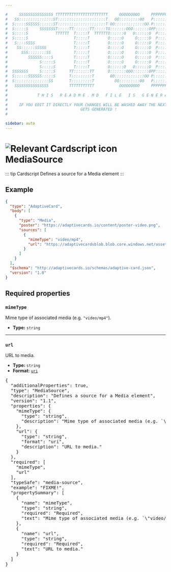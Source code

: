 ```yaml
---

#     SSSSSSSSSSSSSSS TTTTTTTTTTTTTTTTTTTTTTT     OOOOOOOOO     PPPPPPPPPPPPPPPPP    !!!  
#   SS:::::::::::::::ST:::::::::::::::::::::T   OO:::::::::OO   P::::::::::::::::P  !!:!! 
#  S:::::SSSSSS::::::ST:::::::::::::::::::::T OO:::::::::::::OO P::::::PPPPPP:::::P !:::! 
#  S:::::S     SSSSSSST:::::TT:::::::TT:::::TO:::::::OOO:::::::OPP:::::P     P:::::P!:::! 
#  S:::::S            TTTTTT  T:::::T  TTTTTTO::::::O   O::::::O  P::::P     P:::::P!:::! 
#  S:::::S                    T:::::T        O:::::O     O:::::O  P::::P     P:::::P!:::! 
#   S::::SSSS                 T:::::T        O:::::O     O:::::O  P::::PPPPPP:::::P !:::! 
#    SS::::::SSSSS            T:::::T        O:::::O     O:::::O  P:::::::::::::PP  !:::! 
#      SSS::::::::SS          T:::::T        O:::::O     O:::::O  P::::PPPPPPPPP    !:::! 
#         SSSSSS::::S         T:::::T        O:::::O     O:::::O  P::::P            !:::! 
#              S:::::S        T:::::T        O:::::O     O:::::O  P::::P            !!:!! 
#              S:::::S        T:::::T        O::::::O   O::::::O  P::::P             !!!   
#  SSSSSSS     S:::::S      TT:::::::TT      O:::::::OOO:::::::OPP::::::PP                 
#  S::::::SSSSSS:::::S      T:::::::::T       OO:::::::::::::OO P::::::::P           !!!  
#  S:::::::::::::::SS       T:::::::::T         OO:::::::::OO   P::::::::P          !!:!! 
#   SSSSSSSSSSSSSSS         TTTTTTTTTTT           OOOOOOOOO     PPPPPPPPPP           !!!  
#                                                                                          
#             T H I S   R E A D M E . M D   F I L E   I S   G E N E R A T E D !           
#                                                                                         
#     IF YOU EDIT IT DIRECTLY YOUR CHANGES WILL BE WASHED AWAY THE NEXT TIME THIS FILE  
#                                GETS GENERATED !
#                                                                                         

sidebar: auto
---
```


# <img class="header-prefix-icon" :src="$withBase('/cardscript-assets/icons/24dp/media-source.svg')" alt="Relevant Cardscript icon">MediaSource

::: tip Cardscript
Defines a source for a Media element
:::

## Example

``` json
{
  "type": "AdaptiveCard",
  "body": [
    {
      "type": "Media",
      "poster": "https://adaptivecards.io/content/poster-video.png",
      "sources": [
        {
          "mimeType": "video/mp4",
          "url": "https://adaptivecardsblob.blob.core.windows.net/assets/AdaptiveCardsOverviewVideo.mp4"
        }
      ]
    }
  ],
  "$schema": "http://adaptivecards.io/schemas/adaptive-card.json",
  "version": "1.0"
}
```

## Required properties

### `mimeType`

Mime type of associated media (e.g. `"video/mp4"`).

* **Type:** `string`

----

### `url`

URL to media.

* **Type:** `string`
* **Format:** [`uri`](https://json-schema.org/understanding-json-schema/reference/string.html#format)



<pre>
{
  "additionalProperties": true,
  "type": "MediaSource",
  "description": "Defines a source for a Media element",
  "version": "1.1",
  "properties": {
    "mimeType": {
      "type": "string",
      "description": "Mime type of associated media (e.g. `\"video/mp4\"`)."
    },
    "url": {
      "type": "string",
      "format": "uri",
      "description": "URL to media."
    }
  },
  "required": [
    "mimeType",
    "url"
  ],
  "typeSafe": "media-source",
  "example": "FIXME!",
  "propertySummary": [
    {
      "name": "mimeType",
      "type": "string",
      "required": "Required",
      "text": "Mime type of associated media (e.g. `\"video/mp4\"`)."
    },
    {
      "name": "url",
      "type": "string",
      "required": "Required",
      "text": "URL to media."
    }
  ]
}
</pre>

